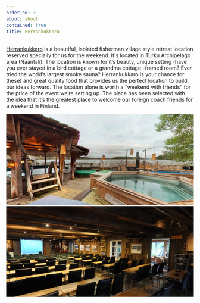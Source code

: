 ```yaml
---
order_no: 3
about: about
contained: true
title: Herrankukkaro
---
```


[Herrankukkaro](http://herrankukkaro.visualizer360.com/) is a beautiful, isolated fisherman village style retreat location reserved specially for us for the weekend. It's located in Turku Archipelago area (Naantali). The location is known for it’s beauty, unique setting (have you ever stayed in a bird cottage or a grandma cottage -framed room? Ever tried the world’s largest smoke sauna? Herrankukkaro is your chance for these) and great quality food that provides us the perfect location to build our ideas forward. The location alone is worth a “weekend with friends” for the price of the event we’re setting up. The place has been selected with the idea that it’s the greatest place to welcome our foreign coach friends for a weekend in Finland.

<section class='images'>
<div class='img-holder '>
<img src='/images/allasalue_2.jpg'>
</div>
<div class='img-holder '>
<img src='/images/rantasali_videokokous.jpg'>
</div>
</section>
